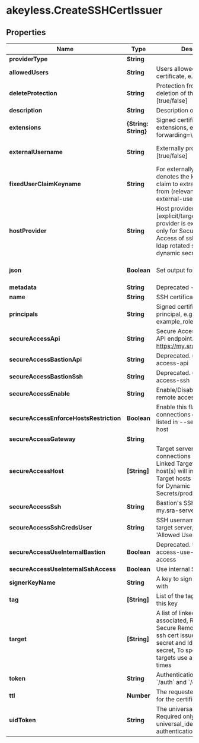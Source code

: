 # akeyless.CreateSSHCertIssuer

## Properties

Name | Type | Description | Notes
------------ | ------------- | ------------- | -------------
**providerType** | **String** |  | [optional] 
**allowedUsers** | **String** | Users allowed to fetch the certificate, e.g root,ubuntu | [default to &#39;-&#39;]
**deleteProtection** | **String** | Protection from accidental deletion of this object [true/false] | [optional] 
**description** | **String** | Description of the object | [optional] 
**extensions** | **{String: String}** | Signed certificates with extensions, e.g permit-port-forwarding&#x3D;\\\&quot;\\\&quot; | [optional] 
**externalUsername** | **String** | Externally provided username [true/false] | [optional] [default to &#39;false&#39;]
**fixedUserClaimKeyname** | **String** | For externally provided users, denotes the key-name of IdP claim to extract the username from (relevant only for external-username&#x3D;true) | [optional] 
**hostProvider** | **String** | Host provider type [explicit/target], Default Host provider is explicit, Relevant only for Secure Remote Access of ssh cert issuer, ldap rotated secret and ldap dynamic secret | [optional] 
**json** | **Boolean** | Set output format to JSON | [optional] [default to false]
**metadata** | **String** | Deprecated - use description | [optional] 
**name** | **String** | SSH certificate issuer name | 
**principals** | **String** | Signed certificates with principal, e.g example_role1,example_role2 | [optional] 
**secureAccessApi** | **String** | Secure Access SSH control API endpoint. E.g. https://my.sra-server:9900 | [optional] 
**secureAccessBastionApi** | **String** | Deprecated. use secure-access-api | [optional] 
**secureAccessBastionSsh** | **String** | Deprecated. use secure-access-ssh | [optional] 
**secureAccessEnable** | **String** | Enable/Disable secure remote access [true/false] | [optional] 
**secureAccessEnforceHostsRestriction** | **Boolean** | Enable this flag to enforce connections only to the hosts listed in --secure-access-host | [optional] 
**secureAccessGateway** | **String** |  | [optional] 
**secureAccessHost** | **[String]** | Target servers for connections (In case of Linked Target association, host(s) will inherit Linked Target hosts - Relevant only for Dynamic Secrets/producers) | [optional] 
**secureAccessSsh** | **String** | Bastion&#39;s SSH server. E.g. my.sra-server:22 | [optional] 
**secureAccessSshCredsUser** | **String** | SSH username to connect to target server, must be in &#39;Allowed Users&#39; list | [optional] 
**secureAccessUseInternalBastion** | **Boolean** | Deprecated. Use secure-access-use-internal-ssh-access | [optional] 
**secureAccessUseInternalSshAccess** | **Boolean** | Use internal SSH Access | [optional] 
**signerKeyName** | **String** | A key to sign the certificate with | 
**tag** | **[String]** | List of the tags attached to this key | [optional] 
**target** | **[String]** | A list of linked targets to be associated, Relevant only for Secure Remote Access for ssh cert issuer, ldap rotated secret and ldap dynamic secret, To specify multiple targets use argument multiple times | [optional] 
**token** | **String** | Authentication token (see &#x60;/auth&#x60; and &#x60;/configure&#x60;) | [optional] 
**ttl** | **Number** | The requested Time To Live for the certificate, in seconds | 
**uidToken** | **String** | The universal identity token, Required only for universal_identity authentication | [optional] 


